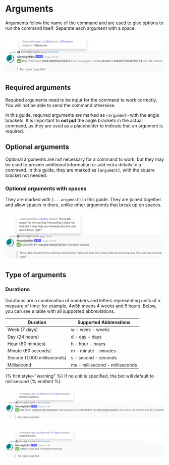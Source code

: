 # Arguments

Arguments follow the name of the command and are used to give options to run the command itself. Separate each argument with a space.

![Example of a command executed successfully with all the required arguments.](<../.gitbook/assets/slashrequiredarguments.png>)

## Required arguments

Required arguments need to be input for the command to work correctly. You will not be able to send the command otherwise.

In this guide, required arguments are marked as `<argument>` with the angle brackets. It is important to **not put** the angle brackets in the actual command, as they are used as a placeholder to indicate that an argument is required.

## Optional arguments

Optional arguments are not necessary for a command to work, but they may be used to provide additional information or add extra details to a command. In this guide, they are marked as `[argument]`, with the square bracket not needed.

### Optional arguments with spaces

They are marked with `[...argument]` in this guide. They are joined together and allow spaces in there, unlike other arguments that break up on spaces.

![The reason for the warning is optional.](<../.gitbook/assets/slashoptionalarguments.png>)

## Type of arguments

### Durations

Durations are a combination of numbers and letters representing units of a measure of time: for example, 4w5h means 4 weeks and 5 hours.
Below, you can see a table with all supported abbreviations.

| Duration                   | Supported Abbrevations          |
| -------------------------- | ------------------------------- |
| Week (7 days)              | w - week - weeks                |
| Day (24 hours)             | d - day - days                  |
| Hour (60 minutes)          | h - hour - hours                |
| Minute (60 seconds)        | m - minute - minutes            |
| Second (1000 milliseconds) | s - second - seconds            |
| Millisecond                | ms - millisecond - milliseconds |

{% hint style="warning" %}
If no unit is specified, the bot will default to millisecond
{% endhint %}

![A duration argument.](<../.gitbook/assets/slashtypeofarguments.png>)

![Another example of duration. As you can see, you can extend or reduce the length to a temporary role by adding or substracting time to it.](<../.gitbook/assets/slashtypeofarguments2.png>)
